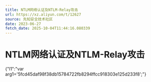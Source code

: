 ```yaml
---
title: NTLM网络认证及NTLM-Relay攻击
url: https://xz.aliyun.com/t/12627
source: 先知安全技术社区
date: 2023-06-27
fetch_date: 2025-10-04T11:44:16.080339
---
```


# NTLM网络认证及NTLM-Relay攻击

{"l1":"var arg1='5fcd45daf98f38db15784722fb8294ffcc918303e125d233f8';"}
